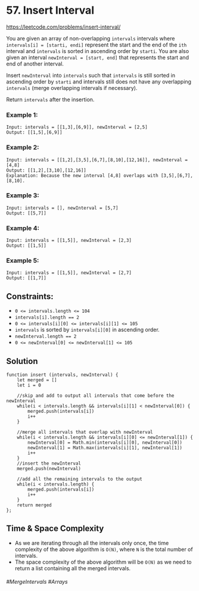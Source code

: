 # 57. Insert Interval
https://leetcode.com/problems/insert-interval/

You are given an array of non-overlapping `intervals` intervals where `intervals[i] = [starti, endi]` represent the start and the end of the `ith` interval and `intervals` is sorted in ascending order by `starti`. You are also given an interval `newInterval = [start, end]` that represents the start and end of another interval.

Insert `newInterval` into `intervals` such that `intervals` is still sorted in ascending order by `starti` and intervals still does not have any overlapping `intervals` (merge overlapping intervals if necessary).

Return `intervals` after the insertion.

### Example 1:
````
Input: intervals = [[1,3],[6,9]], newInterval = [2,5]
Output: [[1,5],[6,9]]
````
### Example 2:
````
Input: intervals = [[1,2],[3,5],[6,7],[8,10],[12,16]], newInterval = [4,8]
Output: [[1,2],[3,10],[12,16]]
Explanation: Because the new interval [4,8] overlaps with [3,5],[6,7],[8,10].
````
### Example 3:
````
Input: intervals = [], newInterval = [5,7]
Output: [[5,7]]
````
### Example 4:
````
Input: intervals = [[1,5]], newInterval = [2,3]
Output: [[1,5]]
````
### Example 5:
````
Input: intervals = [[1,5]], newInterval = [2,7]
Output: [[1,7]]
````
## Constraints:

- `0 <= intervals.length <= 104`
- `intervals[i].length == 2`
- `0 <= intervals[i][0] <= intervals[i][1] <= 105`
- `intervals` is sorted by `intervals[i][0]` in ascending order.
- `newInterval.length == 2`
- `0 <= newInterval[0] <= newInterval[1] <= 105`

## Solution
````
function insert (intervals, newInterval) {
    let merged = []
    let i = 0
    
    //skip and add to output all intervals that come before the newInterval
    while(i < intervals.length && intervals[i][1] < newInterval[0]) {
        merged.push(intervals[i])
        i++
    }
    
    //merge all intervals that overlap with newInterval
    while(i < intervals.length && intervals[i][0] <= newInterval[1]) {
        newInterval[0] = Math.min(intervals[i][0], newInterval[0])
        newInterval[1] = Math.max(intervals[i][1], newInterval[1])
        i++
    }
    //insert the newInterval
    merged.push(newInterval)
    
    //add all the remaining intervals to the output
    while(i < intervals.length) {
        merged.push(intervals[i])
        i++
    }
    return merged
};
````

## Time & Space Complexity

- As we are iterating through all the intervals only once, the time complexity of the above algorithm is `O(N)`, where `N` is the total number of intervals.
- The space complexity of the above algorithm will be `O(N)` as we need to return a list containing all the merged intervals.

###### #MergeIntervals #Arrays

